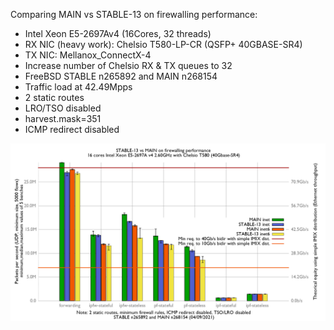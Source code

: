 Comparing MAIN vs STABLE-13 on firewalling performance:
  - Intel Xeon E5-2697Av4 (16Cores, 32 threads)
  - RX NIC (heavy work): Chelsio T580-LP-CR (QSFP+ 40GBASE-SR4)
  - TX NIC: Mellanox_ConnectX-4
  - Increase number of Chelsio RX & TX queues to 32
  - FreeBSD STABLE n265892 and MAIN n268154
  - Traffic load at 42.49Mpps
  - 2 static routes
  - LRO/TSO disabled
  - harvest.mask=351
  - ICMP redirect disabled

![Impact of firewalling: MAIN vs STABLE-13](graph.png)
